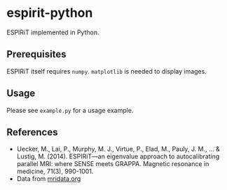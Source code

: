 # espirit-python

ESPIRiT implemented in Python.

## Prerequisites

ESPIRiT itself requires ```numpy```. ```matplotlib``` is needed to display images.

## Usage

Please see ```example.py``` for a usage example.

## References

- Uecker, M., Lai, P., Murphy, M. J., Virtue, P., Elad, M., Pauly, J. M., ... & Lustig, M. (2014). ESPIRiT—an
  eigenvalue approach to autocalibrating parallel MRI: where SENSE meets GRAPPA. Magnetic resonance in medicine,
  71(3), 990-1001.
- Data from [mridata.org](http://mridata.org)
